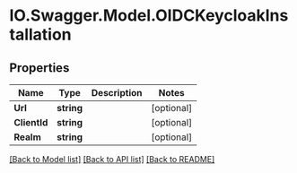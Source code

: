 # IO.Swagger.Model.OIDCKeycloakInstallation
## Properties

Name | Type | Description | Notes
------------ | ------------- | ------------- | -------------
**Url** | **string** |  | [optional] 
**ClientId** | **string** |  | [optional] 
**Realm** | **string** |  | [optional] 

[[Back to Model list]](../README.md#documentation-for-models) [[Back to API list]](../README.md#documentation-for-api-endpoints) [[Back to README]](../README.md)


